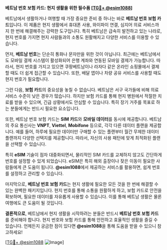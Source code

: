 **베트남 번호 보험 카드: 현지 생활을 위한 필수품 [[TG💪+ @esim1088](https://t.me/s/esim1088)]**

베트남에서 생활하거나 여행할 때 가장 중요한 준비 중 하나는 바로 **베트남 번호 보험 카드**입니다. 이 제품은 현지 생활에서 휴대폰 사용, 와이파이 연결, 심지어 의료 서비스까지 한 번에 해결해주는 강력한 도구입니다. 특히 베트남은 급속히 발전하고 있는 나라로, 현지 번호를 가지면 현지 사람들과의 소통도 원활해지고 다양한 서비스를 이용할 수 있습니다.

먼저, **베트남 번호**는 단순히 통화나 문자만을 위한 것이 아닙니다. 최근에는 베트남에서도 모바일 결제 시스템이 활성화되어 은행 계좌와 연동된 모바일 결제가 가능합니다. 따라서, 현지 번호를 가지고 있으면 쿠팡베트남이나 라자다 같은 온라인 쇼핑몰에서 결제할 때도 더 쉽게 접근할 수 있습니다. 또한, 배달 앱이나 차량 공유 서비스를 사용할 때도 현지 번호가 필요합니다.

그런 다음, **보험 카드**의 중요성을 놓칠 수 없습니다. 베트남은 서구 국가들에 비해 의료 서비스 수준이 낮은 경우가 많습니다. 하지만 보험 카드를 통해 현지 병원에서 적절한 치료를 받을 수 있으며, 긴급 상황에서도 안심할 수 있습니다. 특히 장기 거주를 목표로 하는 분들에게는 반드시 필요한 요소입니다.

또한, 베트남 번호 보험 카드는 **SIM 카드**와 **모바일 데이터**를 동시에 제공합니다. 베트남의 주요 통신사는 **VNPT**, **Viettel**, **Mobifone** 등으로, 각각 다른 데이터 플랜을 제공합니다. 예를 들어, 하루에 필요한 데이터만 구매할 수 있는 플랜부터 월간 무제한 데이터 플랜까지 다양한 선택지를 제공합니다. 따라서, 자신의 사용 패턴에 맞게 최적화된 플랜을 선택할 수 있습니다.

특히 **eSIM** 기술이 점차 대중화되면서, 물리적인 SIM 카드를 교체하지 않고도 간단하게 번호를 설정할 수 있게 되었습니다. eSIM은 특히 해외 출장이나 잦은 이동이 필요한 사람들에게 큰 도움이 됩니다. **@esim1088**에서 제공하는 서비스를 활용하면, 쉽게 번호를 설정하고 관리할 수 있습니다.

마지막으로, **베트남 번호 보험 카드**는 현지 생활에 필요한 모든 것을 한 번에 해결할 수 있는 완벽한 패키지입니다. 현지 번호를 통해 소통을 원활하게 하고, 보험 카드로 안전을 확보하며, 필요한 데이터를 자유롭게 사용할 수 있습니다. 이를 통해 베트남 생활은 물론 여행에도 큰 도움이 될 것입니다.

**결론적으로**, 베트남에서 현지 생활을 시작하려는 분들은 반드시 **베트남 번호 보험 카드**를 준비해야 합니다. 현지 번호와 보험 카드를 통해 안전하고 효율적인 생활을 즐길 수 있습니다. 언제든지 궁금한 점이 있다면 **@esim1088**을 통해 도움을 받을 수 있으니 참고하세요! 

[[TG💪+ @esim1088](https://t.me/s/esim1088) ![Image](https://i.postimg.cc/Y0z9fWf4/image.png)]